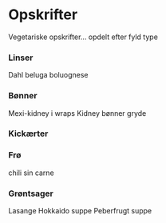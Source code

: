 # Opskrifter
Vegetariske opskrifter...
opdelt efter fyld type

### Linser
Dahl
beluga boluognese

### Bønner
Mexi-kidney i wraps
Kidney bønner gryde


### Kickærter


### Frø
chili sin carne


### Grøntsager
Lasange
Hokkaido suppe
Peberfrugt suppe


